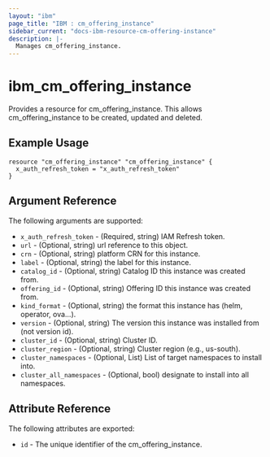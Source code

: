 ```yaml
---
layout: "ibm"
page_title: "IBM : cm_offering_instance"
sidebar_current: "docs-ibm-resource-cm-offering-instance"
description: |-
  Manages cm_offering_instance.
---
```


# ibm\_cm_offering_instance

Provides a resource for cm_offering_instance. This allows cm_offering_instance to be created, updated and deleted.

## Example Usage

```hcl
resource "cm_offering_instance" "cm_offering_instance" {
  x_auth_refresh_token = "x_auth_refresh_token"
}
```

## Argument Reference

The following arguments are supported:

* `x_auth_refresh_token` - (Required, string) IAM Refresh token.
* `url` - (Optional, string) url reference to this object.
* `crn` - (Optional, string) platform CRN for this instance.
* `label` - (Optional, string) the label for this instance.
* `catalog_id` - (Optional, string) Catalog ID this instance was created from.
* `offering_id` - (Optional, string) Offering ID this instance was created from.
* `kind_format` - (Optional, string) the format this instance has (helm, operator, ova...).
* `version` - (Optional, string) The version this instance was installed from (not version id).
* `cluster_id` - (Optional, string) Cluster ID.
* `cluster_region` - (Optional, string) Cluster region (e.g., us-south).
* `cluster_namespaces` - (Optional, List) List of target namespaces to install into.
* `cluster_all_namespaces` - (Optional, bool) designate to install into all namespaces.

## Attribute Reference

The following attributes are exported:

* `id` - The unique identifier of the cm_offering_instance.
